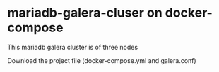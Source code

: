 # mariadb-galera-cluser on docker-compose 

This mariadb galera cluster is of three nodes 

Download the project file (docker-compose.yml and galera.conf)  

